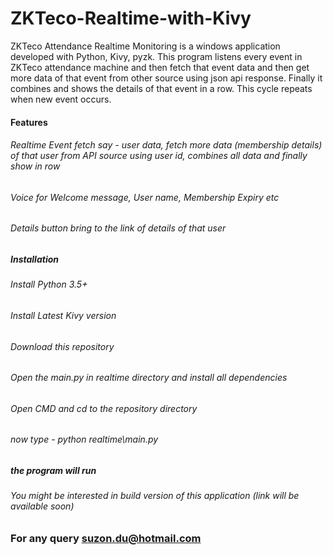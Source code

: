 # ZKTeco-Realtime-with-Kivy
ZKTeco Attendance Realtime Monitoring is a windows application developed with Python, Kivy, pyzk. This program listens every event in ZKTeco attendance machine and then fetch that event data and then get more data of that event from other source using json api response. Finally it combines and shows the details of that event in a row. This cycle repeats when new event occurs.

#### Features
###### Realtime Event fetch say - user data, fetch more data (membership details) of that user from API source using user id, combines all data and finally show in row </br>
###### Voice for Welcome message, User name, Membership Expiry etc </br>
###### Details button bring to the link of details of that user </br>

##### Installation
###### Install Python 3.5+
######  Install Latest Kivy version
######  Download this repository
######  Open the main.py in realtime directory and install all dependencies
######  Open CMD and cd to the repository directory
######  now type - python realtime\main.py </br>
#####  the program will run 
###### You might be interested in build version of this application (link will be available soon)

### For any query suzon.du@hotmail.com
